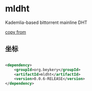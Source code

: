 # mldht

Kademlia-based bittorrent mainline DHT

[copy from](https://github.com/the8472/mldht)

## 坐标

```xml

<dependency>
    <groupId>org.beykery</groupId>
    <artifactId>mldht</artifactId>
    <version>0.0.6-RELEASE</version>
</dependency>
```
